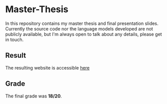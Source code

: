 # Master-Thesis
In this repository contains my master thesis and final presentation slides. Currently the source code nor the language models developed are not publicly available, but I'm always open to talk about any details, please get in touch.
## Result
The resulting website is accessible [here](http://arquivoexpostos.epl.di.uminho.pt/)
## Grade
The final grade was **18/20**.
